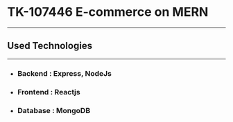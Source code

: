# TK-107446 E-commerce on MERN

***
## Used Technologies
***
- ### Backend  :  Express, NodeJs
- ### Frontend  :  Reactjs
- ### Database : MongoDB
